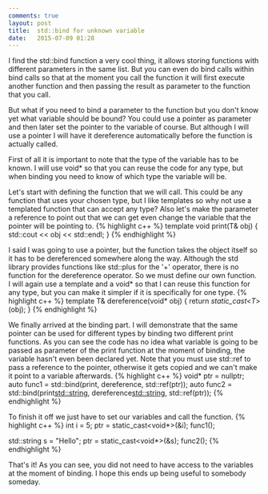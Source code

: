 ```yaml
---
comments: true
layout: post
title:  std::bind for unknown variable
date:   2015-07-09 01:28
---
```

I find the std::bind function a very cool thing, it allows storing functions with different parameters in the same list. But you can even do bind calls within bind calls so that at the moment you call the function it will first execute another function and then passing the result as parameter to the function that you call.

But what if you need to bind a parameter to the function but you don't know yet what variable should be bound? You could use a pointer as parameter and then later set the pointer to the variable of course. But although I will use a pointer I will have it dereference automatically before the function is actually called.
<!--more-->

First of all it is important to note that the type of the variable has to be known. I will use void* so that you can reuse the code for any type, but when binding you need to know of which type the variable will be.

Let's start with defining the function that we will call. This could be any function that uses your chosen type, but I like templates so why not use a templated function that can accept any type? Also let's make the parameter a reference to point out that we can get even change the variable that the pointer will be pointing to.
{% highlight c++ %}
template <typename T>
void print(T& obj) {
    std::cout << obj << std::endl;
}
{% endhighlight %}

I said I was going to use a pointer, but the function takes the object itself so it has to be dereferenced somewhere along the way. Although the std library provides functions like std::plus for the '+' operator, there is no function for the dereference operator. So we must define our own function. I will again use a template and a void* so that I can reuse this function for any type, but you can make it simpler if it is specifically for one type.
{% highlight c++ %}
template <typename T>
T& dereference(void* obj) {
    return *static_cast<T*>(obj);
}
{% endhighlight %}

We finally arrived at the binding part. I will demonstrate that the same pointer can be used for different types by binding two different print functions. As you can see the code has no idea what variable is going to be passed as parameter of the print function at the moment of binding, the variable hasn't even been declared yet. Note that you must use std::ref to pass a reference to the pointer, otherwise it gets copied and we can't make it point to a variable afterwards.
{% highlight c++ %}
void* ptr = nullptr;
auto func1 = std::bind(print<int>, dereference<int>, std::ref(ptr));
auto func2 = std::bind(print<std::string>, dereference<std::string>, std::ref(ptr));
{% endhighlight %}

To finish it off we just have to set our variables and call the function.
{% highlight c++ %}
int i = 5;
ptr = static_cast<void*>(&i);
func1();

std::string s = "Hello";
ptr = static_cast<void*>(&s);
func2();
{% endhighlight %}

That's it! As you can see, you did not need to have access to the variables at the moment of binding. I hope this ends up being useful to somebody someday.
